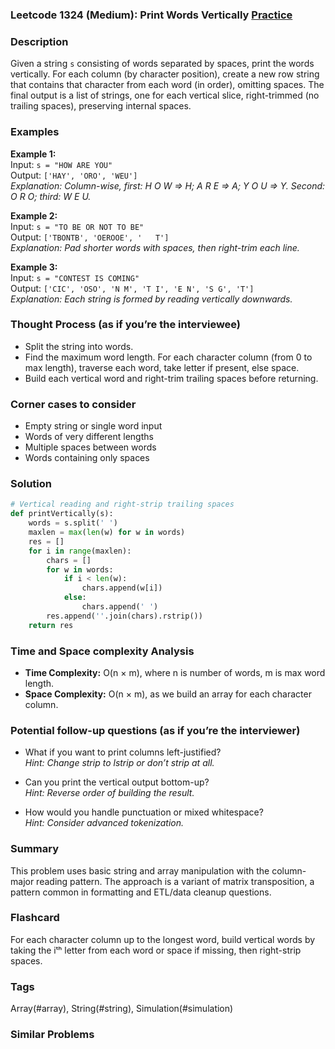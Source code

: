 ### Leetcode 1324 (Medium): Print Words Vertically [Practice](https://leetcode.com/problems/print-words-vertically)

### Description  
Given a string `s` consisting of words separated by spaces, print the words vertically. For each column (by character position), create a new row string that contains that character from each word (in order), omitting spaces. The final output is a list of strings, one for each vertical slice, right-trimmed (no trailing spaces), preserving internal spaces.

### Examples  

**Example 1:**  
Input: `s = "HOW ARE YOU"`  
Output: `['HAY', 'ORO', 'WEU']`  
*Explanation: Column-wise, first: H O W ⇒ H; A R E ⇒ A; Y O U ⇒ Y. Second: O R O; third: W E U.*

**Example 2:**  
Input: `s = "TO BE OR NOT TO BE"`  
Output: `['TBONTB', 'OEROOE', '   T']`  
*Explanation: Pad shorter words with spaces, then right-trim each line.*

**Example 3:**  
Input: `s = "CONTEST IS COMING"`  
Output: `['CIC', 'OSO', 'N M', 'T I', 'E N', 'S G', 'T']`  
*Explanation: Each string is formed by reading vertically downwards.*

### Thought Process (as if you’re the interviewee)  
- Split the string into words.
- Find the maximum word length. For each character column (from 0 to max length), traverse each word, take letter if present, else space.
- Build each vertical word and right-trim trailing spaces before returning.

### Corner cases to consider  
- Empty string or single word input
- Words of very different lengths
- Multiple spaces between words
- Words containing only spaces

### Solution

```python
# Vertical reading and right-strip trailing spaces
def printVertically(s):
    words = s.split(' ')
    maxlen = max(len(w) for w in words)
    res = []
    for i in range(maxlen):
        chars = []
        for w in words:
            if i < len(w):
                chars.append(w[i])
            else:
                chars.append(' ')
        res.append(''.join(chars).rstrip())
    return res
```

### Time and Space complexity Analysis  
- **Time Complexity:** O(n × m), where n is number of words, m is max word length.
- **Space Complexity:** O(n × m), as we build an array for each character column.

### Potential follow-up questions (as if you’re the interviewer)  
- What if you want to print columns left-justified?  
  *Hint: Change strip to lstrip or don’t strip at all.*

- Can you print the vertical output bottom-up?  
  *Hint: Reverse order of building the result.*

- How would you handle punctuation or mixed whitespace?  
  *Hint: Consider advanced tokenization.*

### Summary
This problem uses basic string and array manipulation with the column-major reading pattern. The approach is a variant of matrix transposition, a pattern common in formatting and ETL/data cleanup questions.


### Flashcard
For each character column up to the longest word, build vertical words by taking the iᵗʰ letter from each word or space if missing, then right-strip spaces.

### Tags
Array(#array), String(#string), Simulation(#simulation)

### Similar Problems
